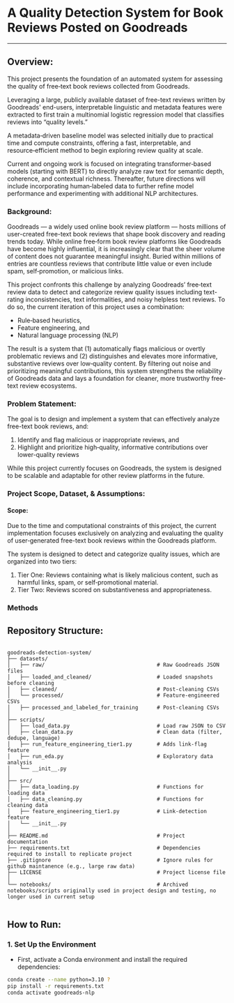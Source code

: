 # A Quality Detection System for Book Reviews Posted on Goodreads

-----

## Overview: 
This project presents the foundation of an automated system for assessing the quality of free‑text book reviews collected from Goodreads.

Leveraging a large, publicly available dataset of free-text reviews written by Goodreads' end-users, interpretable linguistic and metadata features were extracted to first train a multinomial logistic regression model that classifies reviews into “quality levels.”

A metadata‑driven baseline model was selected initially due to practical time and compute constraints, offering a fast, interpretable, and resource‑efficient method to begin exploring review quality at scale.

Current and ongoing work is focused on integrating transformer‑based models (starting with BERT) to directly analyze raw text for semantic depth, coherence, and contextual richness. Thereafter, future directions will include incorporating human‑labeled data to further refine model performance and experimenting with additional NLP architectures.


### Background: 
Goodreads — a widely used online book review platform — hosts millions of user-created free-text book reviews that shape book discovery and reading trends today. While online free‑form book review platforms like Goodreads have become highly influential, it is increasingly clear that the sheer volume of content does not guarantee meaningful insight. Buried within millions of entries are countless reviews that contribute little value or even include spam, self‑promotion, or malicious links.  

This project confronts this challenge by analyzing Goodreads’ free‑text review data to detect and categorize review quality issues including text-rating inconsistencies, text informalities, and noisy helpless text reviews. To do so, the current iteration of this project uses a combination: 
- Rule‑based heuristics, 
- Feature engineering, and 
- Natural language processing (NLP) 

The result is a system that (1) automatically flags malicious or overtly problematic reviews and (2) distinguishes and elevates more informative, substantive reviews over low‑quality content. By filtering out noise and prioritizing meaningful contributions, this system strengthens the reliability of Goodreads data and lays a foundation for cleaner, more trustworthy free-text review ecosystems. 

### Problem Statement: 
The goal is to design and implement a system that can effectively analyze free-text book reviews, and: 
1. Identify and flag malicious or inappropriate reviews, and
2. Highlight and prioritize high‑quality, informative contributions over lower-quality reviews

While this project currently focuses on Goodreads, the system is designed to be scalable and adaptable for other review platforms in the future.


### Project Scope, Dataset, & Assumptions: 

#### Scope: 
Due to the time and computational constraints of this project, the current implementation focuses exclusively on analyzing and evaluating the quality of user‑generated free-text book reviews within the Goodreads platform.

The system is designed to detect and categorize quality issues, which are organized into two tiers: 
1. Tier One: Reviews containing what is likely malicious content, such as harmful links, spam, or self‑promotional material.
2. Tier Two: Reviews scored on substantiveness and appropriateness.

### Methods 

## Repository Structure: 
```plaintext

goodreads-detection-system/
├── datasets/
│   ├── raw/                                    # Raw Goodreads JSON files
│   ├── loaded_and_cleaned/                     # Loaded snapshots before cleaning
│   ├── cleaned/                                # Post-cleaning CSVs
│   └── processed/                              # Feature-engineered CSVs
│   ├── processed_and_labeled_for_training      # Post-cleaning CSVs
│
├── scripts/
│   ├── load_data.py                            # Load raw JSON to CSV
│   ├── clean_data.py                           # Clean data (filter, dedupe, language)
│   ├── run_feature_engineering_tier1.py        # Adds link-flag feature
│   ├── run_eda.py                              # Exploratory data analysis
│   └── __init__.py
│
├── src/
│   ├── data_loading.py                         # Functions for loading data
│   ├── data_cleaning.py                        # Functions for cleaning data
│   ├── feature_engineering_tier1.py            # Link-detection feature
│   └── __init__.py
│
├── README.md                                   # Project documentation
├── requirements.txt                            # Dependencies required to install to replicate project
├── .gitignore                                  # Ignore rules for github maintanence (e.g., large raw data)
├── LICENSE                                     # Project license file
│
└── notebooks/                                  # Archived notebooks/scripts originally used in project design and testing, no longer used in current setup


```

## How to Run: 

### 1. Set Up the Environment
- First, activate a Conda environment and install the required dependencies:

```sh
conda create --name python=3.10 ? 
pip install -r requirements.txt
conda activate goodreads-nlp
